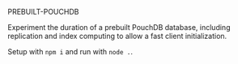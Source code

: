 PREBUILT-POUCHDB

Experiment the duration of a prebuilt PouchDB database, including replication and index computing to allow a fast client initialization.

Setup with `npm i` and run with `node .`.